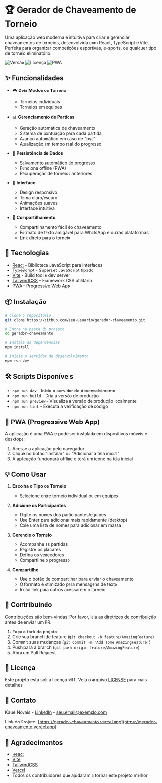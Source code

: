 # 🏆 Gerador de Chaveamento de Torneio

Uma aplicação web moderna e intuitiva para criar e gerenciar chaveamentos de torneios, desenvolvida com React, TypeScript e Vite. Perfeita para organizar competições esportivas, e-sports, ou qualquer tipo de torneio eliminatório.

![Versão](https://img.shields.io/badge/versão-1.0.0-blue.svg)
![Licença](https://img.shields.io/badge/licença-MIT-green.svg)
![PWA](https://img.shields.io/badge/PWA-ready-orange.svg)

## ✨ Funcionalidades

- 🎮 **Dois Modos de Torneio**
  - Torneios individuais
  - Torneios em equipes

- 📊 **Gerenciamento de Partidas**
  - Geração automática de chaveamento
  - Sistema de pontuação para cada partida
  - Avanço automático em caso de "bye"
  - Atualização em tempo real do progresso

- 💾 **Persistência de Dados**
  - Salvamento automático do progresso
  - Funciona offline (PWA)
  - Recuperação de torneios anteriores

- 🎨 **Interface**
  - Design responsivo
  - Tema claro/escuro
  - Animações suaves
  - Interface intuitiva

- 📱 **Compartilhamento**
  - Compartilhamento fácil do chaveamento
  - Formato de texto amigável para WhatsApp e outras plataformas
  - Link direto para o torneio

## 🚀 Tecnologias

- [React](https://reactjs.org/) - Biblioteca JavaScript para interfaces
- [TypeScript](https://www.typescriptlang.org/) - Superset JavaScript tipado
- [Vite](https://vitejs.dev/) - Build tool e dev server
- [TailwindCSS](https://tailwindcss.com/) - Framework CSS utilitário
- [PWA](https://web.dev/progressive-web-apps/) - Progressive Web App

## 📦 Instalação

```bash
# Clone o repositório
git clone https://github.com/seu-usuario/gerador-chaveamento.git

# Entre na pasta do projeto
cd gerador-chaveamento

# Instale as dependências
npm install

# Inicie o servidor de desenvolvimento
npm run dev
```

## 🛠️ Scripts Disponíveis

- `npm run dev` - Inicia o servidor de desenvolvimento
- `npm run build` - Cria a versão de produção
- `npm run preview` - Visualiza a versão de produção localmente
- `npm run lint` - Executa a verificação de código

## 📱 PWA (Progressive Web App)

A aplicação é uma PWA e pode ser instalada em dispositivos móveis e desktops:

1. Acesse a aplicação pelo navegador
2. Clique no botão "Instalar" ou "Adicionar à tela inicial"
3. A aplicação funcionará offline e terá um ícone na tela inicial

## 💡 Como Usar

1. **Escolha o Tipo de Torneio**
   - Selecione entre torneio individual ou em equipes

2. **Adicione os Participantes**
   - Digite os nomes dos participantes/equipes
   - Use Enter para adicionar mais rapidamente (desktop)
   - Cole uma lista de nomes para adicionar em massa

3. **Gerencie o Torneio**
   - Acompanhe as partidas
   - Registre os placares
   - Defina os vencedores
   - Compartilhe o progresso

4. **Compartilhe**
   - Use o botão de compartilhar para enviar o chaveamento
   - O formato é otimizado para mensagens de texto
   - Inclui link para outros acessarem o torneio

## 🤝 Contribuindo

Contribuições são bem-vindas! Por favor, leia as [diretrizes de contribuição](CONTRIBUTING.md) antes de enviar um PR.

1. Faça o fork do projeto
2. Crie sua branch de feature (`git checkout -b feature/AmazingFeature`)
3. Commit suas mudanças (`git commit -m 'Add some AmazingFeature'`)
4. Push para a branch (`git push origin feature/AmazingFeature`)
5. Abra um Pull Request

## 📝 Licença

Este projeto está sob a licença MIT. Veja o arquivo [LICENSE](LICENSE) para mais detalhes.

## 📧 Contato

Kaue Novais - [LinkedIn](https://www.linkedin.com/in/seu-linkedin) - seu.email@exemplo.com

Link do Projeto: [https://gerador-chaveamento.vercel.app](https://gerador-chaveamento.vercel.app)

## 🙏 Agradecimentos

- [React](https://reactjs.org/)
- [Vite](https://vitejs.dev/)
- [TailwindCSS](https://tailwindcss.com/)
- [Vercel](https://vercel.com/)
- Todos os contribuidores que ajudaram a tornar este projeto melhor 